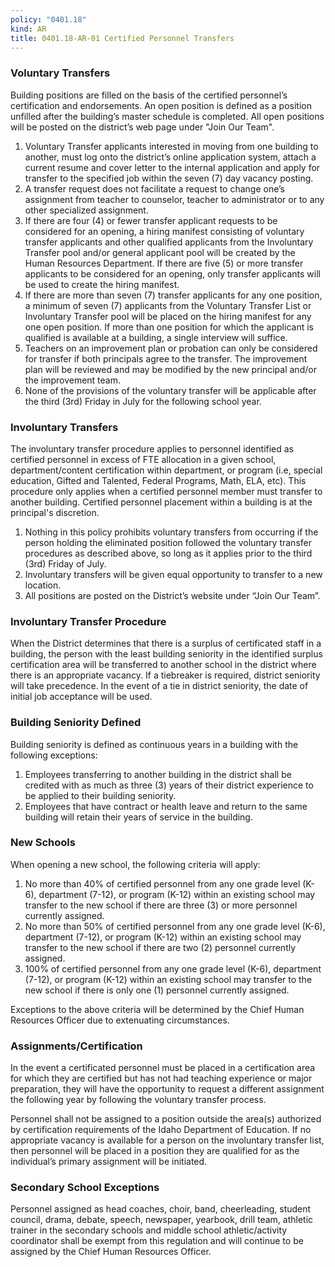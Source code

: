 ```yaml
---
policy: "0401.18"
kind: AR
title: 0401.18-AR-01 Certified Personnel Transfers
---
```


### Voluntary Transfers

Building positions are filled on the basis of the certified personnel’s certification and endorsements.  An open position is defined as a position unfilled after the building’s master schedule is completed.  All open positions will be posted on the district’s web page under "Join Our Team".

1. Voluntary Transfer applicants interested in moving from one building to another, must log onto the district’s online application system, attach a current resume and cover letter to the internal application and apply for transfer to the specified job within the seven (7) day vacancy posting.
2. A transfer request does not facilitate a request to change one’s assignment from teacher to counselor, teacher to administrator or to any other specialized assignment.
3. If there are four (4) or fewer transfer applicant requests to be considered for an opening, a hiring manifest consisting of voluntary transfer applicants and other qualified applicants from the Involuntary Transfer pool and/or general applicant pool will be created by the Human Resources Department.  If there are five (5) or more transfer applicants to be considered for an opening, only transfer applicants will be used to create the hiring manifest.
4. If there are more than seven (7) transfer applicants for any one position, a minimum of seven (7) applicants from the Voluntary Transfer List or Involuntary Transfer pool will be placed on the hiring manifest for any one open position.  If more than one position for which the applicant is qualified is available at a building, a single interview will suffice.
5. Teachers on an improvement plan or probation can only be considered for transfer if both principals agree to the transfer.  The improvement plan will be reviewed and may be modified by the new principal and/or the improvement team.
6. None of the provisions of the voluntary transfer will be applicable after the third (3rd) Friday in July for the following school year.

### Involuntary Transfers

  
The involuntary transfer procedure applies to personnel identified as certified personnel in excess of FTE allocation in a given school, department/content certification within department, or program (i.e, special education, Gifted and Talented, Federal Programs, Math, ELA, etc).  This procedure only applies when a certified personnel member must transfer to another building.  Certified personnel placement within a building is at the principal's discretion.
  
1. Nothing in this policy prohibits voluntary transfers from occurring if the person holding the eliminated position followed the voluntary transfer procedures as described above, so long as it applies prior to the third (3rd) Friday of July.
2. Involuntary transfers will be given equal opportunity to transfer to a new location.
3. All positions are posted on the District’s website under “Join Our Team”.


### Involuntary Transfer Procedure

  
When the District determines that there is a surplus of certificated staff in a building, the person with the least building seniority in the identified surplus certification area will be transferred to another school in the district where there is an appropriate vacancy.  If a tiebreaker is required, district seniority will take precedence. In the event of a tie in district seniority, the date of initial job acceptance will be used. 

### Building Seniority Defined

Building seniority is defined as continuous years in a building with the following exceptions:

1. Employees transferring to another building in the district shall be credited with as much as three (3) years of their district experience to be applied to their building seniority.
2. Employees that have contract or health leave and return to the same building will retain their years of service in the building.

### New Schools

When opening a new school, the following criteria will apply:

1. No more than 40% of certified personnel from any one grade level (K-6), department (7-12), or program (K-12) within an existing school may transfer to the new school if there are three (3) or more personnel currently assigned.  
2. No more than 50% of certified personnel from any one grade level (K-6), department (7-12), or program (K-12) within an existing school may transfer to the new school if there are two (2) personnel currently assigned.  
3. 100% of certified personnel from any one grade level (K-6), department (7-12), or program (K-12) within an existing school may transfer to the new school if there is only one (1) personnel currently assigned.

Exceptions to the above criteria will be determined by the Chief Human Resources Officer due to extenuating circumstances.

### Assignments/Certification

In the event a certificated personnel must be placed in a certification area for which they are certified but has not had teaching experience or major preparation, they will have the opportunity to request a different assignment the following year by following the voluntary transfer process.
  
Personnel shall not be assigned to a position outside the area(s) authorized by certification requirements of the Idaho Department of Education.  If no appropriate vacancy is available for a person on the involuntary transfer list, then personnel will be placed in a position they are qualified for as the individual’s primary assignment will be initiated.

### Secondary School Exceptions

Personnel assigned as head coaches, choir, band, cheerleading, student council, drama, debate, speech, newspaper, yearbook, drill team, athletic trainer in the secondary schools and middle school athletic/activity coordinator shall be exempt from this regulation and will continue to be assigned by the Chief Human Resources Officer.
